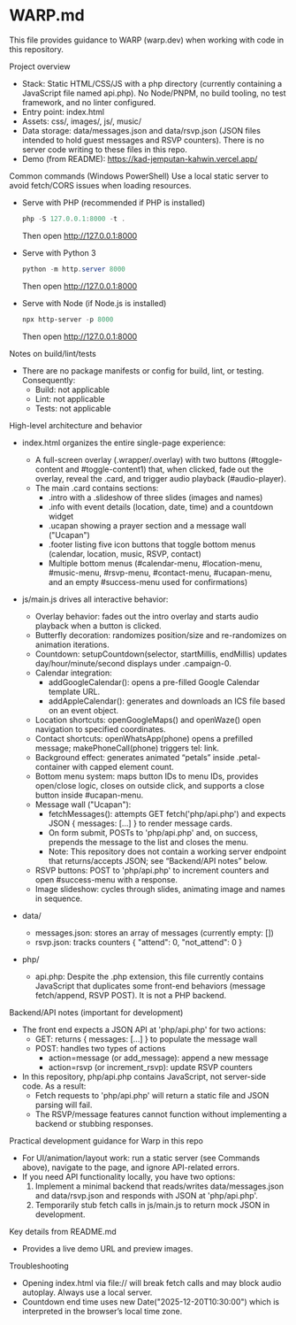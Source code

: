 # WARP.md

This file provides guidance to WARP (warp.dev) when working with code in this repository.

Project overview
- Stack: Static HTML/CSS/JS with a php directory (currently containing a JavaScript file named api.php). No Node/PNPM, no build tooling, no test framework, and no linter configured.
- Entry point: index.html
- Assets: css/, images/, js/, music/
- Data storage: data/messages.json and data/rsvp.json (JSON files intended to hold guest messages and RSVP counters). There is no server code writing to these files in this repo.
- Demo (from README): https://kad-jemputan-kahwin.vercel.app/

Common commands (Windows PowerShell)
Use a local static server to avoid fetch/CORS issues when loading resources.

- Serve with PHP (recommended if PHP is installed)
  ```powershell
  php -S 127.0.0.1:8000 -t .
  ```
  Then open http://127.0.0.1:8000

- Serve with Python 3
  ```powershell
  python -m http.server 8000
  ```
  Then open http://127.0.0.1:8000

- Serve with Node (if Node.js is installed)
  ```powershell
  npx http-server -p 8000
  ```
  Then open http://127.0.0.1:8000

Notes on build/lint/tests
- There are no package manifests or config for build, lint, or testing. Consequently:
  - Build: not applicable
  - Lint: not applicable
  - Tests: not applicable

High-level architecture and behavior
- index.html organizes the entire single-page experience:
  - A full-screen overlay (.wrapper/.overlay) with two buttons (#toggle-content and #toggle-content1) that, when clicked, fade out the overlay, reveal the .card, and trigger audio playback (#audio-player).
  - The main .card contains sections:
    - .intro with a .slideshow of three slides (images and names)
    - .info with event details (location, date, time) and a countdown widget
    - .ucapan showing a prayer section and a message wall ("Ucapan")
    - .footer listing five icon buttons that toggle bottom menus (calendar, location, music, RSVP, contact)
    - Multiple bottom menus (#calendar-menu, #location-menu, #music-menu, #rsvp-menu, #contact-menu, #ucapan-menu, and an empty #success-menu used for confirmations)

- js/main.js drives all interactive behavior:
  - Overlay behavior: fades out the intro overlay and starts audio playback when a button is clicked.
  - Butterfly decoration: randomizes position/size and re-randomizes on animation iterations.
  - Countdown: setupCountdown(selector, startMillis, endMillis) updates day/hour/minute/second displays under .campaign-0.
  - Calendar integration:
    - addGoogleCalendar(): opens a pre-filled Google Calendar template URL.
    - addAppleCalendar(): generates and downloads an ICS file based on an event object.
  - Location shortcuts: openGoogleMaps() and openWaze() open navigation to specified coordinates.
  - Contact shortcuts: openWhatsApp(phone) opens a prefilled message; makePhoneCall(phone) triggers tel: link.
  - Background effect: generates animated “petals” inside .petal-container with capped element count.
  - Bottom menu system: maps button IDs to menu IDs, provides open/close logic, closes on outside click, and supports a close button inside #ucapan-menu.
  - Message wall ("Ucapan"):
    - fetchMessages(): attempts GET fetch('php/api.php') and expects JSON { messages: [...] } to render message cards.
    - On form submit, POSTs to 'php/api.php' and, on success, prepends the message to the list and closes the menu.
    - Note: This repository does not contain a working server endpoint that returns/accepts JSON; see “Backend/API notes” below.
  - RSVP buttons: POST to 'php/api.php' to increment counters and open #success-menu with a response.
  - Image slideshow: cycles through slides, animating image and names in sequence.

- data/
  - messages.json: stores an array of messages (currently empty: [])
  - rsvp.json: tracks counters { "attend": 0, "not_attend": 0 }

- php/
  - api.php: Despite the .php extension, this file currently contains JavaScript that duplicates some front-end behaviors (message fetch/append, RSVP POST). It is not a PHP backend.

Backend/API notes (important for development)
- The front end expects a JSON API at 'php/api.php' for two actions:
  - GET: returns { messages: [...] } to populate the message wall
  - POST: handles two types of actions
    - action=message (or add_message): append a new message
    - action=rsvp (or increment_rsvp): update RSVP counters
- In this repository, php/api.php contains JavaScript, not server-side code. As a result:
  - Fetch requests to 'php/api.php' will return a static file and JSON parsing will fail.
  - The RSVP/message features cannot function without implementing a backend or stubbing responses.

Practical development guidance for Warp in this repo
- For UI/animation/layout work: run a static server (see Commands above), navigate to the page, and ignore API-related errors.
- If you need API functionality locally, you have two options:
  1) Implement a minimal backend that reads/writes data/messages.json and data/rsvp.json and responds with JSON at 'php/api.php'.
  2) Temporarily stub fetch calls in js/main.js to return mock JSON in development.

Key details from README.md
- Provides a live demo URL and preview images.

Troubleshooting
- Opening index.html via file:// will break fetch calls and may block audio autoplay. Always use a local server.
- Countdown end time uses new Date("2025-12-20T10:30:00") which is interpreted in the browser’s local time zone.
